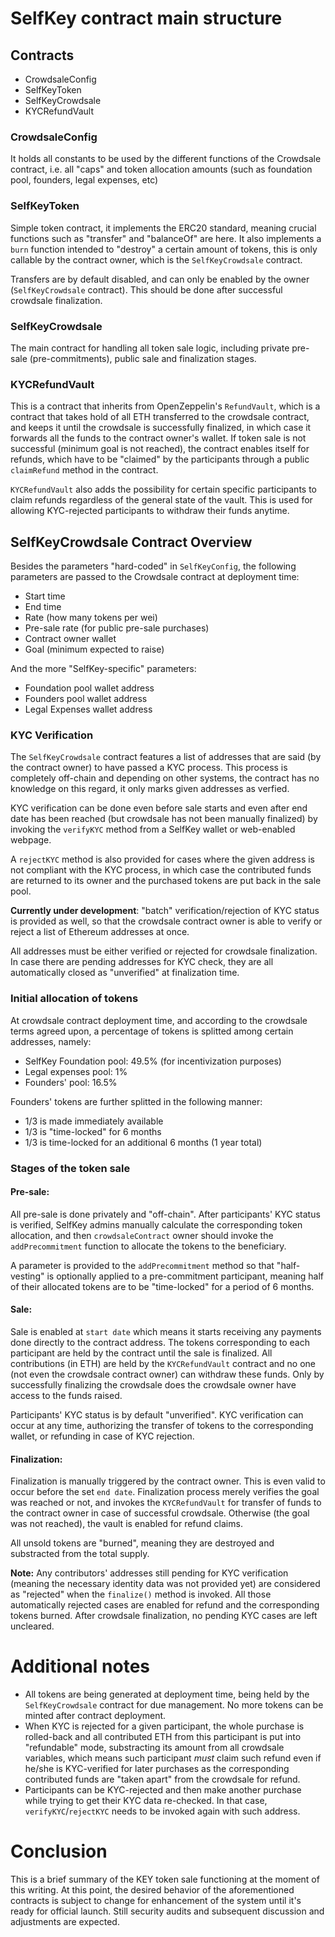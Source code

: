 # SelfKey contract main structure

## Contracts

* CrowdsaleConfig
* SelfKeyToken
* SelfKeyCrowdsale
* KYCRefundVault

### CrowdsaleConfig

It holds all constants to be used by the different functions of the Crowdsale contract, i.e. all "caps" and token allocation amounts (such as foundation pool, founders, legal expenses, etc)

### SelfKeyToken

Simple token contract, it implements the ERC20 standard, meaning crucial functions such as "transfer" and "balanceOf" are here. It also implements a `burn` function intended to "destroy" a certain amount of tokens, this is only callable by the contract owner, which is the `SelfKeyCrowdsale` contract.

Transfers are by default disabled, and can only be enabled by the owner (`SelfKeyCrowdsale` contract). This should be done after successful crowdsale finalization.

### SelfKeyCrowdsale

The main contract for handling all token sale logic, including private pre-sale (pre-commitments), public sale and finalization stages.

### KYCRefundVault

This is a contract that inherits from OpenZeppelin's `RefundVault`, which is a contract that takes hold of all ETH transferred to the crowdsale contract, and keeps it until the crowdsale is successfully finalized, in which case it forwards all the funds to the contract owner's wallet. If token sale is not successful (minimum goal is not reached), the contract enables itself for refunds, which have to be "claimed" by the participants through a public `claimRefund` method in the contract.

`KYCRefundVault` also adds the possibility for certain specific participants to claim refunds regardless of the general state of the vault. This is used for allowing KYC-rejected participants to withdraw their funds anytime.


## SelfKeyCrowdsale Contract Overview

Besides the parameters "hard-coded" in `SelfKeyConfig`, the following parameters are passed to the Crowdsale contract at deployment time:

* Start time
* End time
* Rate (how many tokens per wei)
* Pre-sale rate (for public pre-sale purchases)
* Contract owner wallet
* Goal (minimum expected to raise)

And the more "SelfKey-specific" parameters:

* Foundation pool wallet address
* Founders pool wallet address
* Legal Expenses wallet address

### KYC Verification

The `SelfKeyCrowdsale` contract features a list of addresses that are said (by the contract owner) to have passed a KYC process. This process is completely off-chain and depending on other systems, the contract has no knowledge on this regard, it only marks given addresses as verfied.

KYC verification can be done even before sale starts and even after end date has been reached (but crowdsale has not been manually finalized) by invoking the `verifyKYC` method from a SelfKey wallet or web-enabled webpage.

A `rejectKYC` method is also provided for cases where the given address is not compliant with the KYC process, in which case the contributed funds are returned to its owner and the purchased tokens are put back in the sale pool.

**Currently under development**: "batch" verification/rejection of KYC status is provided as well, so that the crowdsale contract owner is able to verify or reject a list of Ethereum addresses at once.

All addresses must be either verified or rejected for crowdsale finalization. In case there are pending addresses
for KYC check, they are all automatically closed as "unverified" at finalization time.


### Initial allocation of tokens

At crowdsale contract deployment time, and according to the crowdsale terms agreed upon, a percentage of tokens is splitted among certain addresses, namely:

* SelfKey Foundation pool: 49.5% (for incentivization purposes)
* Legal expenses pool: 1%
* Founders' pool: 16.5%

Founders' tokens are further splitted in the following manner:

* 1/3 is made immediately available
* 1/3 is "time-locked" for 6 months
* 1/3 is time-locked for an additional 6 months (1 year total)

### Stages of the token sale

#### Pre-sale:

All pre-sale is done privately and "off-chain". After participants' KYC status is verified, SelfKey admins manually calculate the corresponding token allocation, and then `crowdsaleContract` owner should invoke the `addPrecommitment` function to allocate the tokens to the beneficiary.

A parameter is provided to the `addPrecommitment` method so that "half-vesting" is optionally applied to a pre-commitment participant, meaning half of their allocated tokens are to be "time-locked" for a period of 6 months.

#### Sale:

Sale is enabled at `start date` which means it starts receiving any payments done directly to the contract address. The tokens corresponding to each participant are held by the contract until the sale is finalized. All contributions (in ETH) are held by the `KYCRefundVault` contract and no one (not even the crowdsale contract owner) can withdraw these funds. Only by successfully finalizing the crowdsale does the crowdsale owner have access to the funds raised.

Participants' KYC status is by default "unverified". KYC verification can occur at any time, authorizing the transfer of tokens to the corresponding wallet, or refunding in case of KYC rejection.

#### Finalization:

Finalization is manually triggered by the contract owner. This is even valid to occur before the set `end date`. Finalization process merely verifies the goal was reached or not, and invokes the `KYCRefundVault` for transfer of funds to the contract owner in case of successful crowdsale. Otherwise (the goal was not reached), the vault is enabled for refund claims.

All unsold tokens are "burned", meaning they are destroyed and substracted from the total supply.

**Note:** Any contributors' addresses still pending for KYC verification (meaning the necessary identity data was not provided yet) are considered as "rejected" when the `finalize()` method is invoked. All those automatically rejected cases are enabled for refund and the corresponding tokens burned. After crowdsale finalization, no pending KYC cases are left uncleared.

# Additional notes

* All tokens are being generated at deployment time, being held by the `SelfKeyCrowdsale` contract for due management. No more tokens can be minted after contract deployment.
* When KYC is rejected for a given participant, the whole purchase is rolled-back and all contributed ETH from this participant is put into "refundable" mode, substracting its amount from all crowdsale variables, which means such participant _must_ claim such refund even if he/she is KYC-verified for later purchases as the corresponding contributed funds are "taken apart" from the crowdsale for refund.
* Participants can be KYC-rejected and then make another purchase while trying to get their KYC data re-checked. In that case, `verifyKYC`/`rejectKYC` needs to be invoked again with such address.

# Conclusion

This is a brief summary of the KEY token sale functioning at the moment of this writing. At this point, the desired behavior of the aforementioned contracts is subject to change for enhancement of the system until it's ready for official launch. Still security audits and subsequent discussion and adjustments are expected.
